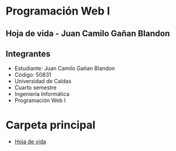 # Programación Web I

## Hoja de vida - Juan Camilo Gañan Blandon

## Integrantes

- Estudiante: Juan Camilo Gañan Blandon
- Código: 50831
- Universidad de Caldas
- Cuarto semestre
- Ingeniería Informática
- Programación Web I

# Carpeta principal

- [Hoja de vida](https://github.com/JuanCamiloGanan/ProgramacionWebI/blob/main/registro.html)